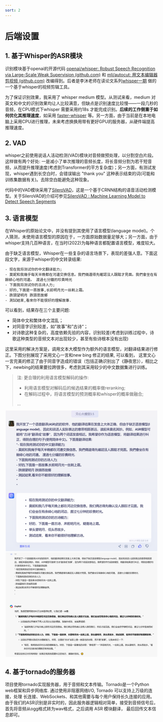 ```yaml
---
sort: 2
---
```


# 后端设置

## 1. 基于Whisper的ASR模块

识别模块基于openai的开源代码 [openai/whisper: Robust Speech Recognition via Large-Scale Weak Supervision (github.com)](https://github.com/openai/whisper) 和 [mli/autocut: 用文本编辑器剪视频 (github.com)](https://github.com/mli/autocut) 改编得到。后者是李沐老师在读论文系列[whisper一期](https://www.bilibili.com/video/BV1VG4y1t74x) 做的一个基于whisper的视频剪辑工具。

为了保证识别效果，我采用了 whisper medium 模型。从测试来看，medium 对英文和中文的识别效果均让人比较满意，但缺点是识别速度比较慢——一段几秒的音频，在CPU模式下whisper 需要采用约18s 才能完成识别。**后续的工作侧重于如何优化其推理速度**，如采用  [faster-whisper](https://github.com/SYSTRAN/faster-whisper) 等。另一方面，由于当前是在本地电脑上采用CPU进行推理，未来考虑换换用带有更好GPU的服务器，从硬件端提高推理速度。



## 2. VAD

whisper之前使用说话人活动检测(VAD)模块对音频做预处理，以分割空白片段。这样做有两个好处: 一是减小了单次推理的音频长度，将长音频分割为若干短音频，从而提升推理速度(考虑到Transformer的平方复杂度)；另一方面，有测试发现，whisper遇到长空白时，会错误输出 "thank you" 这种表示结束的词(可能和训练集数据有关)。去除空白能避免这种现象。

代码中的VAD模块采用了[SileroVAD](https://github.com/snakers4/silero-vad)，这是一个基于CRNN结构的语音活动检测模型。关于SileroVAD的介绍可参见[SileroVAD : Machine Learning Model to Detect Speech Segments](https://medium.com/axinc-ai/silerovad-machine-learning-model-to-detect-speech-segments-e99722c0dd41)



## 3. 语言模型

在Whisper的原始论文中，并没有提到其使用了语言模型(language model)。个人猜测，未使用语言模型的原因在于，一方面原始数据量足够大；另一方面，由于whisper支持几百种语言，在当时(2022)为每种语言都配置语言模型，难度较大。

由于缺乏语言模型，Whisper在一些复杂的语言场景下，表现的差强人意。下面这段文字，来源于whisper的中文转录结果:

```tx
- 现在我将测试你的中文翻译能力;
- 莫妮和我幾乎每天半晚都在河邊交换信息。我們倆還得先確認沒人跟蹤才見面。我們會坐在有餘緋心地的河邊。 渡過七分鐘的珍貴時光
- 下面我将测试你的古诗人力;
- 好的,下面是一首故事,长前明月光一丝剃上霜。
- 跌頭望明月 跌頭思故鄉
- 測試結束,看來你不能很好的理解故事.
```

可以看到，结果存在三个主要问题:

- 简体中文和繁体中文混乱；
- 对同音字识别较差，如"故事"和”古诗“；
- 对诗歌这种复杂的，高度依赖先验的内容，识别较差(考虑到训练过程中，诗歌这种类型的音频文本对出现较少，甚至有些诗根本没有出现)

这里采用的解决方案是，调用文本大模型作为额外的语言模型，对翻译结果进行修正。下图分别展现了采用文心一言和new bing 修正的结果, 可以看到， 这里文心一言完美的修正了由于同音字造成的错误（包括正确识别出了《静夜思》），相比之下，newbing的结果要拉跨很多，考虑到其采用较少的中文数据集进行训练。

> 注: 更合理的利用语言模型解码的操作:
>
> - 利用语言模型对解码后的候选结果的概率做reranking;
> - 在解码过程中，将语言模型的预测概率和whisper的概率做融合;
>
> ...

<div align="center"><img src="./img/语言模型-文心一言.png" width=500></div>



<div align="center"><img src="./img/语言模型-newbing.png" width=500></div>



## 4. 基于tornado的服务器

项目使用tornado实现服务器，用于音频和文本传输。Tornado是一个Python web框架和异步网络库. 通过使用非阻塞网络I/O, Tornado 可以支持上万级的连接，处理 长连接、WebSockets、和其他需要与每个用户保持长久连接的应用。由于我们的ASR识别是非实时的，因此服务器逻辑相对简单，接受到音频信号后，首先将音频从ogg格式转为wav格式，之后调用 ASR 模块翻译， 最后回传文本信息即可。

